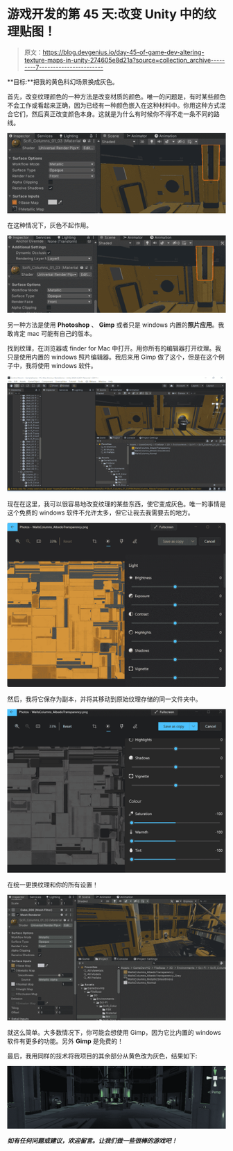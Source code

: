 # 游戏开发的第 45 天:改变 Unity 中的纹理贴图！

> 原文：<https://blog.devgenius.io/day-45-of-game-dev-altering-texture-maps-in-unity-274605e8d21a?source=collection_archive---------7----------------------->

**目标:**把我的黄色科幻场景换成灰色。

首先，改变纹理颜色的一种方法是改变材质的颜色。唯一的问题是，有时某些颜色不会工作或看起来正确，因为已经有一种颜色嵌入在这种材料中。你用这种方式混合它们，然后真正改变颜色本身。这就是为什么有时候你不得不走一条不同的路线。

![](img/f243204926415716eb8efab900cad653.png)

在这种情况下，灰色不起作用。

![](img/0f95740bda439fb1064e1490ad3ae919.png)

另一种方法是使用 **Photoshop** 、 **Gimp** 或者只是 windows 内置的**照片应用**。我敢肯定 mac 可能有自己的版本。

找到纹理，在浏览器或 finder for Mac 中打开。用你所有的编辑器打开纹理。我只是使用内置的 windows 照片编辑器。我后来用 Gimp 做了这个，但是在这个例子中，我将使用 windows 软件。

![](img/51a42bc4bf2ff21190292324ebd701d8.png)

现在在这里，我可以很容易地改变纹理的某些东西，使它变成灰色。唯一的事情是这个免费的 windows 软件不允许太多，但它让我去我需要去的地方。

![](img/8e619e0a477c938c9e9aae38f062580c.png)

然后，我将它保存为副本，并将其移动到原始纹理存储的同一文件夹中。

![](img/ef19bfe660a557871554c482ef2ec6cc.png)

在统一更换纹理和你的所有设置！

![](img/5dfe553f24ef586d6627fb8669add76a.png)

就这么简单。大多数情况下，你可能会想使用 Gimp，因为它比内置的 windows 软件有更多的功能。另外 **Gimp** 是免费的！

最后，我用同样的技术将我项目的其余部分从黄色改为灰色，结果如下:

![](img/32a74f004d0e431eb36a832dcf00fb9c.png)

***如有任何问题或建议，欢迎留言。让我们做一些很棒的游戏吧！***